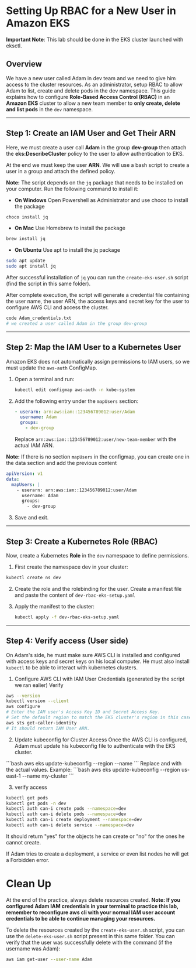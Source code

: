 # Setting Up RBAC for a New User in Amazon EKS

**Important Note**: This lab should be done in the EKS cluster launched with eksctl.

## **Overview**

We have a new user called Adam in dev team and we need to give him access to the cluster resources. As an administrator, setup RBAC to allow Adam to list, create and delete pods in the dev namespace. 
This guide explains how to configure **Role-Based Access Control (RBAC)** in an **Amazon EKS** cluster to allow a new team member to **only create, delete and list pods** in the `dev` namespace.

---

## **Step 1: Create an IAM User and Get Their ARN**

Here, we must create a user call **Adam** in the group **dev-group** then attach the **eks:DescribeCluster** policy to the user to allow authentication to EKS.

At the end we must keep the user **ARN**. We will use a bash script to create a user in a group and attach the defined policy.

**Note:** The script depends on the `jq` package that needs to be installed on your computer.
Run the following command to install it:

- **On Windows**
Open Powershell as Administrator and use choco to install the package
```bash
choco install jq
```

- **On Mac**
Use Homebrew to install the package
```bash
brew install jq
```

- **On Ubuntu**
Use apt to install the jq package
```bash
sudo apt update
sudo apt install jq
```
After successful installation of `jq` you can run the `create-eks-user.sh` script (find the script in this same folder). 

After complete execution, the script will generate a credential file containing the user name, the user ARN, the access keys and secret key for the user to configure AWS CLI and access the cluster. 

```bash
code Adam_credentials.txt
# we created a user called Adam in the group dev-group
```
---

## **Step 2: Map the IAM User to a Kubernetes User**
Amazon EKS does not automatically assign permissions to IAM users, so we must update the `aws-auth` ConfigMap.

1. Open a terminal and run:

   ```sh
   kubectl edit configmap aws-auth -n kube-system
   ```

2. Add the following entry under the `mapUsers` section:

   ```yaml
   - userarn: arn:aws:iam::123456789012:user/Adam
     username: Adam
     groups:
       - dev-group
   ```

   Replace `arn:aws:iam::123456789012:user/new-team-member` with the actual IAM ARN.

**Note:** If there is no section `mapUsers` in the configmap, you can create one in the data section and add the previous content

```yaml
apiVersion: v1
data:
  mapUsers: |
    - userarn: arn:aws:iam::123456789012:user/Adam
      username: Adam
      groups:
        - dev-group
```

3. Save and exit.

---

## **Step 3: Create a Kubernetes Role (RBAC)**
Now, create a Kubernetes **Role** in the `dev` namespace to define permissions.

1. First create the namespace dev in your cluster: 
```bash
kubectl create ns dev
```

2. Create the role and the rolebinding for the user. Create a manifest file and paste the content of `dev-rbac-eks-setup.yaml`

3. Apply the manifest to the cluster:

   ```sh
   kubectl apply -f dev-rbac-eks-setup.yaml
   ```

---

## **Step 4: Verify access (User side)**

On Adam's side, he must make sure AWS CLI is installed and configured with access keys and secret keys on his local computer. He must also install `kubectl` to be able to interact with kubernetes clusters.
1. Configure AWS CLI with IAM User Credentials (generated by the script we ran ealier)
Verify
```bash
aws --version
kubectl version --client
aws configure
# Enter the IAM user's Access Key ID and Secret Access Key.
# Set the default region to match the EKS cluster's region in this case us-east-1
aws sts get-caller-identity
# It should return IAM User ARN.
```
2. Update kubeconfig for Cluster Access
Once the AWS CLI is configured, Adam must update his kubeconfig file to authenticate with the EKS cluster.

´´´bash
aws eks update-kubeconfig --region <region> --name <cluster-name>
´´´
Replace <region> and <cluster-name> with the actual values. Example:
´´´bash
aws eks update-kubeconfig --region us-east-1 --name my-cluster
´´´

3. verify access
```bash
kubectl get pods
kubectl get pods -n dev
kubectl auth can-i create pods --namespace=dev
kubectl auth can-i delete pods --namespace=dev
kubectl auth can-i create deployment --namespace=dev
kubectl auth can-i delete service --namespace=dev
```
It should return "yes" for the objects he can create or "no" for the ones he cannot create.

If Adam tries to create a deployment, a service or even list nodes he will get a Forbidden error.

# Clean Up

At the end of the practice, always delete resources created.
**Note: If you configured Adam IAM credentials in your terminal to practice this lab, remember to reconfigure aws cli with your normal IAM user account credentials to be able to continue managing your resources.**

To delete the resources created by the `create-eks-user.sh` script, you can use the `delete-eks-user.sh` script present in this same folder.
You can verify that the user was successfully delete with the command (if the username was Adam):

```bash
aws iam get-user --user-name Adam
```